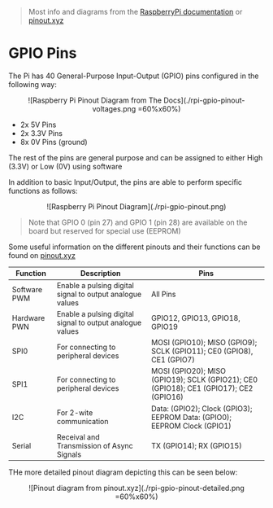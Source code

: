 > Most info and diagrams from the [RaspberryPi documentation](https://www.raspberrypi.org/documentation/usage/gpio/) or [pinout.xyz](https://pinout.xyz)

# GPIO Pins

The Pi has 40 General-Purpose Input-Output (GPIO) pins configured in the following way:

<center>
![Raspberry Pi Pinout Diagram from The Docs](./rpi-gpio-pinout-voltages.png =60%x60%)
</center>

- 2x 5V Pins
- 2x 3.3V Pins
- 8x 0V Pins (ground)

The rest of the pins are general purpose and can be assigned to either High (3.3V) or Low (0V) using software

In addition to basic Input/Output, the pins are able to perform specific functions as follows: 

<center>
![Raspberry Pi Pinout Diagram](./rpi-gpio-pinout.png)
</center>

> Note that GPIO 0 (pin 27) and GPIO 1 (pin 28) are available on the board but reserved for special use (EEPROM)

Some useful information on the different pinouts and their functions can be found on [pinout.xyz](https://pinout.xyz)

| Function     | Description                                                | Pins                                                                                  |
| ------------ | ---------------------------------------------------------- | ------------------------------------------------------------------------------------- |
| Software PWM | Enable  a pulsing digital signal to output analogue values | All Pins                                                                              |
| Hardware PWN | Enable  a pulsing digital signal to output analogue values | GPIO12, GPIO13, GPIO18, GPIO19                                                        |
| SPI0         | For connecting to peripheral devices                       | MOSI (GPIO10); MISO (GPIO9); SCLK (GPIO11); CE0 (GPIO8), CE1 (GPIO7)                  |
| SPI1         | For connecting to peripheral devices                       | MOSI (GPIO20); MISO (GPIO19); SCLK (GPIO21); CE0 (GPIO18); CE1 (GPIO17); CE2 (GPIO16) |
| I2C          | For 2-wite communication                                   | Data: (GPIO2); Clock (GPIO3); EEPROM Data: (GPIO0); EEPROM Clock (GPIO1)              |
| Serial       | Receival and Transmission of Async Signals                 | TX (GPIO14); RX (GPIO15)                                                              |

THe more detailed pinout diagram depicting this can be seen below:

<center>
![Pinout diagram from pinout.xyz](./rpi-gpio-pinout-detailed.png =60%x60%)
</center>